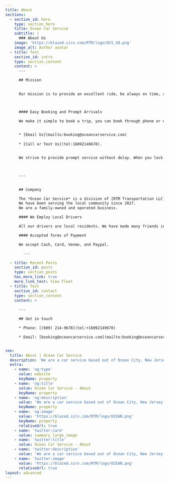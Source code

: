 ```yaml
---
title: About
sections:
  - section_id: hero
    type: section_hero
    title: Ocean Car Service
    subtitle: |
      ### About Us
    image: 'https://blazed.sirv.com/RTM/logo/OCS_SQ.png'
    image_alt: Author avatar
  - title: Text
    section_id: intro
    type: section_content
    content: >
      ---

      ## Mission
      

      Our mission is to provide an excellent ride, be always on time, and never miss a deadline.



      #### Easy Booking and Prompt Arrivals

      We make it simple to book a trip, you can book through phone or email:
      

      * [Email Us](mailto:booking@oceancarservice.com)
  
      * [Call or Text Us](tel:16092149678).


      We strive to provide prompt service without delay. When you lock in your pickup time in advance, you can rest easy knowing OCS has your trip covered. You're in good hands with Ocean Car Service.



      ---
      

      ## Company

      The *Ocean Car Service* is a division of [RTM Transportation LLC](https://rtmtransit.com/). 
      We have been serving the local community since 2017.
      We are a family-owned and operated business.

      #### We Employ Local Drivers

      All our drivers are local residents. We have made many friends in this industry over the years, and we would love to get to know you as well.

      #### Accepted forms of Payment

      We accept Cash, Card, Venmo, and Paypal.

        ---

  - title: Recent Posts
    section_id: posts
    type: section_posts
    has_more_link: true
    more_link_text: View Fleet
  - title: Text
    section_id: contact
    type: section_content
    content: >
      
      ---

      ## Get in touch

      * Phone: [(609) 214-9678](tel:+16092149678)

      * Email: [booking@oceancarservice.com](mailto:booking@oceancarservice.com)


seo:
  title: About | Ocean Car Service
  description: 'We are a car service based out of Ocean City, New Jersey. We have been serving the local community since 2017.'
  extra:
    - name: 'og:type'
      value: website
      keyName: property
    - name: 'og:title'
      value: Ocean Car Service - About
      keyName: property
    - name: 'og:description'
      value: 'We are a car service based out of Ocean City, New Jersey. We have been serving the local community since 2017.'
      keyName: property
    - name: 'og:image'
      value: 'https://blazed.sirv.com/RTM/logo/OCEAN.png'
      keyName: property
      relativeUrl: true
    - name: 'twitter:card'
      value: summary_large_image
    - name: 'twitter:title'
      value: Ocean Car Service - About
    - name: 'twitter:description'
      value: 'We are a car service based out of Ocean City, New Jersey. We have been serving the local community since 2017.'
    - name: 'twitter:image'
      value: 'https://blazed.sirv.com/RTM/logo/OCEAN.png'
      relativeUrl: true
layout: advanced
---
```


